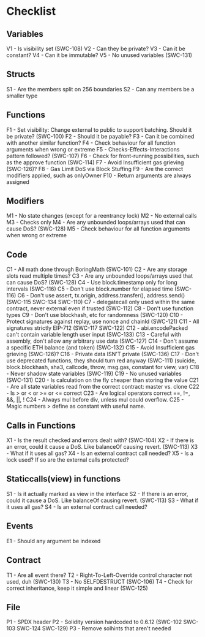 # Checklist

## Variables
V1 - Is visibility set (SWC-108)
V2 - Can they be private?
V3 - Can it be constant?
V4 - Can it be immutable?
V5 - No unused variables (SWC-131)

## Structs
S1 - Are the members split on 256 boundaries
S2 - Can any members be a smaller type

## Functions
F1 - Set visibility: Change external to public to support batching. Should it be private? (SWC-100)
F2 - Should it be payable?
F3 - Can it be combined with another similar function?
F4 - Check behaviour for all function arguments when wrong or extreme
F5 - Checks-Effects-Interactions pattern followed? (SWC-107)
F6 - Check for front-running possibilities, such as the approve function (SWC-114)
F7 - Avoid Insufficient gas grieving (SWC-126)?
F8 - Gas Limit DoS via Block Stuffing
F9 - Are the correct modifiers applied, such as onlyOwner
F10 - Return arguments are always assigned

## Modifiers
M1 - No state changes (except for a reentrancy lock)
M2 - No external calls
M3 - Checks only
M4 - Are any unbounded loops/arrays used that can cause DoS? (SWC-128)
M5 - Check behaviour for all function arguments when wrong or extreme

## Code
C1 - All math done through BoringMath (SWC-101)
C2 - Are any storage slots read multiple times?
C3 - Are any unbounded loops/arrays used that can cause DoS? (SWC-128)
C4 - Use block.timestamp only for long intervals (SWC-116)
C5 - Don't use block.number for elapsed time (SWC-116)
C6 - Don't use assert, tx.origin, address.transfer(), address.send()  (SWC-115 SWC-134 SWC-110)
C7 - delegatecall only used within the same contract, never external even if trusted (SWC-112)
C8 - Don't use function types
C9 - Don't use blockhash, etc for randomness (SWC-120)
C10 - Protect signatures against replay, use nonce and chainId (SWC-121)
C11 - All signatures strictly EIP-712 (SWC-117 SWC-122)
C12 - abi.encodePacked can't contain variable length user input (SWC-133)
C13 - Careful with assembly, don't allow any arbitrary use data (SWC-127)
C14 - Don't assume a specific ETH balance (and token) (SWC-132)
C15 - Avoid Insufficient gas grieving (SWC-126)?
C16 - Private data ISN'T private (SWC-136)
C17 - Don't use deprecated functions, they should turn red anyway (SWC-111)
    (suicide, block.blockhash, sha3, callcode, throw, msg.gas, constant for view, var)
C18 - Never shadow state variables (SWC-119)
C19 - No unused variables (SWC-131)
C20 - Is calculation on the fly cheaper than storing the value
C21 - Are all state variables read from the correct contract: master vs. clone
C22 - Is > or < or >= or <= correct
C23 - Are logical operators correct ==, !=, &&, ||, !
C24 - Always mul before div, unless mul could overflow.
C25 - Magic numbers > define as constant with useful name.

## Calls in Functions
X1 - Is the result checked and errors dealt with? (SWC-104)
X2 - If there is an error, could it cause a DoS. Like balanceOf causing revert. (SWC-113)
X3 - What if it uses all gas?
X4 - Is an external contract call needed?
X5 - Is a lock used? If so are the external calls protected?

## Staticcalls(view) in functions
S1 - Is it actually marked as view in the interface
S2 - If there is an error, could it cause a DoS. Like balanceOf causing revert. (SWC-113)
S3 - What if it uses all gas?
S4 - Is an external contract call needed?

## Events
E1 - Should any argument be indexed

## Contract
T1 - Are all event there?
T2 - Right-To-Left-Override control character not used, duh (SWC-130)
T3 - No SELFDESTRUCT (SWC-106)
T4 - Check for correct inheritance, keep it simple and linear (SWC-125)

## File
P1 - SPDX header
P2 - Solidity version hardcoded to 0.6.12 (SWC-102 SWC-103 SWC-124 SWC-129)
P3 - Remove solhints that aren't needed

